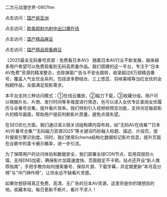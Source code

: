 二次元动漫世界-0907hm

点击访问：<a href="https://heiliaowt0d7p.pages.dev">国产偷亚洲</a>

点击访问：<a href="https://heiliaoe8ajia.pages.dev">欧美颜射内射中出口爆在线</a>

点击访问：<a href="https://heiliao2dmwwy.pages.dev">国产精品麻豆</a>

点击访问：<a href="https://heiliaoxwd5i8.pages.dev">国产精品观看麻豆</a>

《2025最全无码番号资源｜免费看日本AV》
随着日本AV行业不断发展，越来越多用户希望可以免费观看到无码高质量作品。我们搭建的这一平台，专注于“日本AV免费”资源的精准整合，去除弹窗广告与不安全跳转，收录超过8万部精选番号，覆盖人气女优全系列，包括波多野结衣、三上悠亚、羽咲美晴等当红女优的全档期作品，全面满足观影需求。

本平台支持三种访问模式：①在线云播放，②磁力下载，③收藏分组。用户可以根据片长、片商、发行时间等多维度进行筛选，也可以进入女优专区查阅女优履历与全番号合集，提升看片效率。我们特别引入视频帧预览功能，支持浏览每部影片的精华画面，帮助用户提前判断影片质量，避免点错失望。

在SEO优化方面，我们通过语义相关词组构建内容布局，如“无码AV在线看”“日本AV片番号合集”“无码磁力资源2025”等关键词巧妙融入标题、描述、片段页，提升搜索引擎识别度。同时，我们使用Schema结构化数据标记影片信息，提升页面在谷歌中的富卡展示概率，进一步引流。

为了保障用户的访问体验和数据安全，我们部署全球CDN节点、启用双层防火墙、支持DNS加密，确保影片加载速度快、页面稳定不卡顿。站点还开设“新人推荐指南”，手把手教你如何搜索番号、保存片源、下载字幕，并定期更新“本月高分榜”与“冷门神作榜”，让你永远不缺看片灵感。

如果你想获得真正免费、高清、无广告的日本AV资源，这里将是你的理想目的地。收藏本站，每日更新不断片，看片不求人！

<span style="display:none;">[Canonical link]( ）</span>
